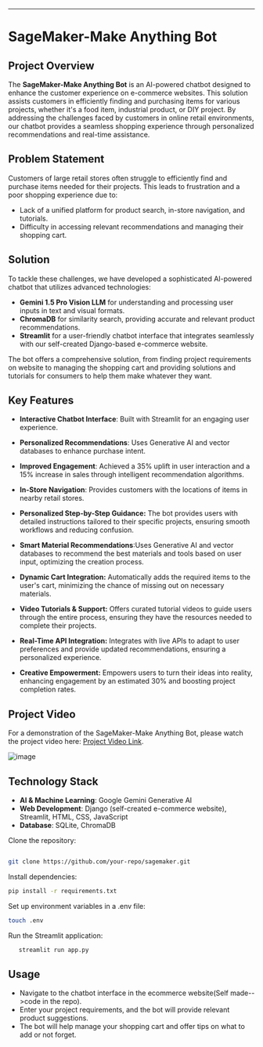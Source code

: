 ---

# SageMaker-Make Anything Bot

## Project Overview

The **SageMaker-Make Anything Bot** is an AI-powered chatbot designed to enhance the customer experience on e-commerce websites. This solution assists customers in efficiently finding and purchasing items for various projects, whether it's a food item, industrial product, or DIY project. By addressing the challenges faced by customers in online retail environments, our chatbot provides a seamless shopping experience through personalized recommendations and real-time assistance.

## Problem Statement

Customers of large retail stores often struggle to efficiently find and purchase items needed for their projects. This leads to frustration and a poor shopping experience due to:
- Lack of a unified platform for product search, in-store navigation, and tutorials.
- Difficulty in accessing relevant recommendations and managing their shopping cart.

## Solution

To tackle these challenges, we have developed a sophisticated AI-powered chatbot that utilizes advanced technologies:
- **Gemini 1.5 Pro Vision LLM** for understanding and processing user inputs in text and visual formats.
- **ChromaDB** for similarity search, providing accurate and relevant product recommendations.
- **Streamlit** for a user-friendly chatbot interface that integrates seamlessly with our self-created Django-based e-commerce website.

The bot offers a comprehensive solution, from finding project requirements on website to managing the shopping cart and providing solutions and tutorials for consumers to help them make whatever they want.

## Key Features

- **Interactive Chatbot Interface**: Built with Streamlit for an engaging user experience.
- **Personalized Recommendations**: Uses Generative AI and vector databases to enhance purchase intent.
- **Improved Engagement**: Achieved a 35% uplift in user interaction and a 15% increase in sales through intelligent recommendation algorithms.
- **In-Store Navigation**: Provides customers with the locations of items in nearby retail stores.
- **Personalized Step-by-Step Guidance:** The bot provides users with detailed instructions tailored to their specific projects, ensuring smooth workflows and reducing confusion.

- **Smart Material Recommendations**:Uses Generative AI and vector databases to recommend the best materials and tools based on user input, optimizing the creation process.

- **Dynamic Cart Integration:** Automatically adds the required items to the user's cart, minimizing the chance of missing out on necessary materials.

- **Video Tutorials & Support:** Offers curated tutorial videos to guide users through the entire process, ensuring they have the resources needed to complete their projects.

- **Real-Time API Integration:** Integrates with live APIs to adapt to user preferences and provide updated recommendations, ensuring a personalized experience.

- **Creative Empowerment:** Empowers users to turn their ideas into reality, enhancing engagement by an estimated 30% and boosting project completion rates.
  
## Project Video

For a demonstration of the SageMaker-Make Anything Bot, please watch the project video here: [Project Video Link](<https://youtu.be/Vm9a1Mh63VU>).

  ![image](https://github.com/user-attachments/assets/016c267f-4f3d-452a-8b61-4a4adafe25fc)


## Technology Stack

- **AI & Machine Learning**: Google Gemini Generative AI
- **Web Development**: Django (self-created e-commerce website), Streamlit, HTML, CSS, JavaScript
- **Database**: SQLite, ChromaDB

Clone the repository:
```bash

git clone https://github.com/your-repo/sagemaker.git
  ```
Install dependencies:
```bash
pip install -r requirements.txt
  ```
Set up environment variables in a .env file:
``` bash
touch .env
  ```
Run the Streamlit application:
 ```bash
    streamlit run app.py
   ```


## Usage

- Navigate to the chatbot interface in the ecommerce website(Self made-->code in the repo).
- Enter your project requirements, and the bot will provide relevant product suggestions.
- The bot will help manage your shopping cart and offer tips on what to add or not forget.






